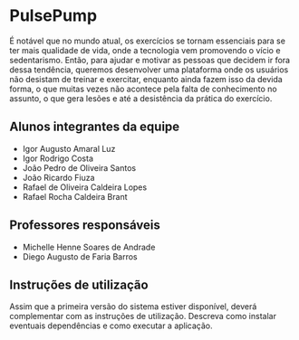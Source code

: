 # PulsePump

É notável que no mundo atual, os exercícios se tornam essenciais para se ter mais qualidade de vida, onde a tecnologia vem promovendo o vício e sedentarismo. Então, para ajudar e motivar as pessoas que decidem ir fora dessa tendência, queremos desenvolver uma plataforma onde os usuários não desistam de treinar e exercitar, enquanto ainda fazem isso da devida forma, o que muitas vezes não acontece pela falta de conhecimento no assunto, o que gera lesões e até a desistência da prática do exercício.

## Alunos integrantes da equipe

* Igor Augusto Amaral Luz
* Igor Rodrigo Costa
* João Pedro de Oliveira Santos
* João Ricardo Fiuza
* Rafael de Oliveira Caldeira Lopes
* Rafael Rocha Caldeira Brant

## Professores responsáveis

* Michelle Henne Soares de Andrade
* Diego Augusto de Faria Barros

## Instruções de utilização

Assim que a primeira versão do sistema estiver disponível, deverá complementar com as instruções de utilização. Descreva como instalar eventuais dependências e como executar a aplicação.
